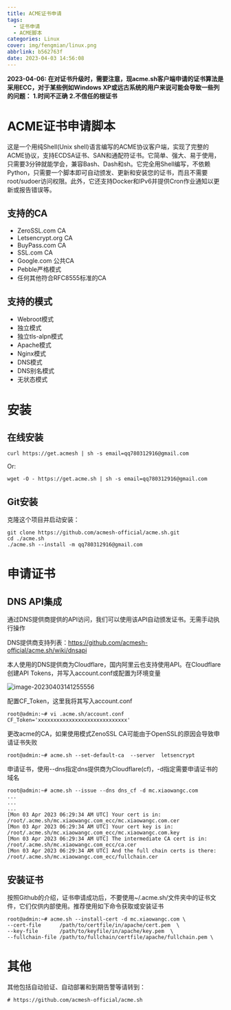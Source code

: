 ```yaml
---
title: ACME证书申请
tags:
  - 证书申请
  - ACME脚本
categories: Linux
cover: img/fengmian/linux.png
abbrlink: b562763f
date: 2023-04-03 14:56:08
---
```

**2023-04-06: 在对证书升级时，需要注意，现acme.sh客户端申请的证书算法是采用ECC，对于某些例如Windows XP或远古系统的用户来说可能会导致一些列的问题：**
**1.时间不正确**
**2.不信任的根证书**

# ACME证书申请脚本

这是一个用纯Shell(Unix shell)语言编写的ACME协议客户端，实现了完整的ACME协议，支持ECDSA证书、SAN和通配符证书。它简单、强大、易于使用，只需要3分钟就能学会，兼容Bash、Dash和sh。它完全用Shell编写，不依赖Python，只需要一个脚本即可自动颁发、更新和安装您的证书，而且不需要root/sudoer访问权限。此外，它还支持Docker和IPv6并提供Cron作业通知以更新或报告错误等。

## 支持的CA

- ZeroSSL.com CA
- Letsencrypt.org CA
- BuyPass.com CA
- SSL.com CA
- Google.com 公共CA
- Pebble严格模式
- 任何其他符合RFC8555标准的CA

## 支持的模式

- Webroot模式
- 独立模式
- 独立tls-alpn模式
- Apache模式
- Nginx模式
- DNS模式
- DNS别名模式
- 无状态模式

# 安装

## 在线安装

```shell
curl https://get.acmesh | sh -s email=qq780312916@gmail.com
```

Or:

```shell
wget -O - https://get.acme.sh | sh -s email=qq780312916@gmail.com
```

## Git安装

克隆这个项目并启动安装：

```shell
git clone https://github.com/acmesh-official/acme.sh.git
cd ./acme.sh
./acme.sh --install -m qq780312916@gmail.com
```

# 申请证书

## DNS API集成

通过DNS提供商提供的API访问，我们可以使用该API自动颁发证书。无需手动执行操作

DNS提供商支持列表：https://github.com/acmesh-official/acme.sh/wiki/dnsapi

本人使用的DNS提供商为Cloudflare，国内阿里云也支持使用API。在Cloudflare创建API Tokens，并写入account.conf或配置为环境变量

![image-20230403141255556](image-20230403141255556.png)

配置CF_Token，这里我将其写入account.conf

```shell
root@admin:~# vi .acme.sh/account.conf
CF_Token='xxxxxxxxxxxxxxxxxxxxxxxxxxxxx'
```

更改acme的CA，如果使用模式ZenoSSL CA可能由于OpenSSL的原因会导致申请证书失败

```shell
root@admin:~# acme.sh --set-default-ca  --server  letsencrypt
```

申请证书，使用--dns指定dns提供商为Cloudflare(cf)，-d指定需要申请证书的域名

```shell
root@admin:~# acme.sh --issue --dns dns_cf -d mc.xiaowangc.com
...
...
...
[Mon 03 Apr 2023 06:29:34 AM UTC] Your cert is in: /root/.acme.sh/mc.xiaowangc.com_ecc/mc.xiaowangc.com.cer
[Mon 03 Apr 2023 06:29:34 AM UTC] Your cert key is in: /root/.acme.sh/mc.xiaowangc.com_ecc/mc.xiaowangc.com.key
[Mon 03 Apr 2023 06:29:34 AM UTC] The intermediate CA cert is in: /root/.acme.sh/mc.xiaowangc.com_ecc/ca.cer
[Mon 03 Apr 2023 06:29:34 AM UTC] And the full chain certs is there: /root/.acme.sh/mc.xiaowangc.com_ecc/fullchain.cer
```

## 安装证书

按照Github的介绍，证书申请成功后，不要使用~/.acme.sh/文件夹中的证书文件，它们仅供内部使用。推荐使用如下命令获取或安装证书

```shell
root@admin:~# acme.sh --install-cert -d mc.xiaowangc.com \
--cert-file      /path/to/certfile/in/apache/cert.pem  \
--key-file       /path/to/keyfile/in/apache/key.pem  \
--fullchain-file /path/to/fullchain/certfile/apache/fullchain.pem \
```

# 其他

其他包括自动验证、自动部署和到期告警等请转到：

```shell
# https://github.com/acmesh-official/acme.sh
```

